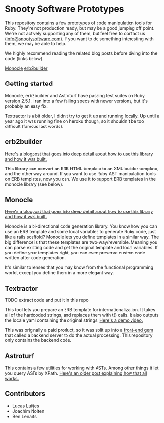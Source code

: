 # Snooty Software Prototypes

This repository contains a few prototypes of code manipulation tools for Ruby. They're not production ready, but may be a good jumping off point. We're not actively supporting any of them, but feel free to contact us (info@snootysoftware.com). If you want to do something interesting with them, we may be able to help. 

We highly recommend reading the related blog posts before diving into the code (links below).

[Monocle](https://blog.luitjes.it/posts/monocle/)
[erb2builder](https://blog.luitjes.it/posts/erb2builder/)

## Getting started

Monocle, erb2builder and Astroturf have passing test suites on Ruby version 2.5.1. I ran into a few failing specs with newer versions, but it's probably an easy fix.

Textractor is a bit older, I didn't try to get it up and running locally. Up until a year ago it was running fine on heroku though, so it shouldn't be too difficult (famous last words).

## erb2builder

[Here's a blogpost that goes into deep detail about how to use this library and how it was built.](https://blog.luitjes.it/posts/erb2builder/)

This library can convert an ERB HTML template to an XML builder template, and the other way around. If you want to use Ruby AST manipulation tools on ERB templates, now you can. We use it to support ERB templates in the monocle library (see below).

## Monocle

[Here's a blogpost that goes into deep detail about how to use this library and how it was built.](https://blog.luitjes.it/posts/monocle/)

Monocle is a bi-directional code generation library. You know how you can use an ERB template and some local variables to generate Ruby code, just like a rails scaffold? Monocle lets you define templates in a similar way. The big difference is that these templates are two-way/reversible. Meaning you can parse existing code and get the original template and local variables. If you define your templates right, you can even preserve custom code written after code generation.

It's similar to lenses that you may know from the functional programming world, except you define them in a more elegant way.

## Textractor

TODO extract code and put it in this repo

This tool lets you prepare an ERB template for internationalization. It takes all of the hardcoded strings, and replaces them with t() calls. It also outputs the locale yaml containing the original strings. [Here's a demo video.](https://www.youtube.com/watch?v=gf7Is9axzt8)

This was originally a paid product, so it was split up into a [front-end gem](https://github.com/snootysoftware/textractor-cli) that called a backend server to do the actual processing. This repository only contains the backend code.

## Astroturf

This contains a few utilities for working with ASTs. Among other things it let you query ASTs by XPath. [Here's an older post explaining how that all works.](https://blog.luitjes.it/posts/using-xpath-to-rewrite-ruby-code-with-ease/)

## Contributors

- Lucas Luitjes
- Joachim Nolten
- Ben Lenarts